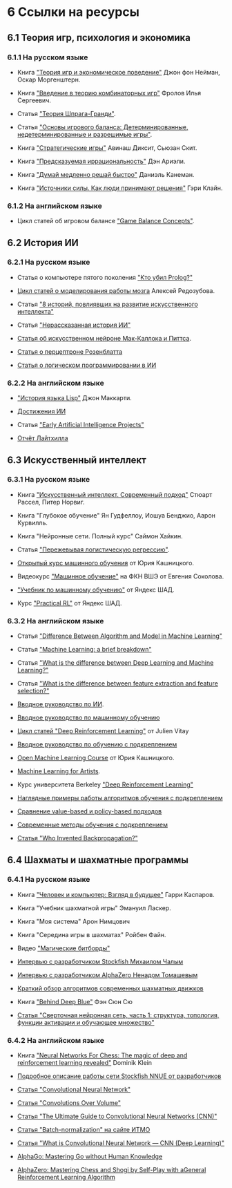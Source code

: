 # 6 Ссылки на ресурсы

## 6.1 Теория игр, психология и экономика

### 6.1.1 На русском языке

* Книга ["Теория игр и экономическое поведение"](https://drive.google.com/file/d/1iN27YOs2lWsVnIrHdvDu87LNSSwNeMOd/view) Джон фон Нейман, Оскар Моргенштерн.

* Книга ["Введение в теорию комбинаторных игр"](https://de1lib.org/book/11724351/cfc9d6?id=11724351&secret=cfc9d6) Фролов Илья Сергеевич.

* Статья ["Теория Шпрага-Гранди"](https://e-maxx.ru/algo/sprague_grundy).

* Статья ["Основы игрового баланса: Детерминированные, недетерминированные и разрешимые игры"](https://vc.ru/education/9633-game-balance).

* Книга ["Стратегические игры"](https://www.ozon.ru/product/strategicheskie-igry-dostupnyy-uchebnik-po-teorii-igr-141590867/?sh=hHASgpX) Авинаш Диксит, Сьюзан Скит.

* Книга ["Предсказуемая иррациональность"](https://www.litres.ru/den-arieli/predskazuemaya-irracionalnost) Дэн Ариэли.

* Книга ["Думай медленно решай быстро"](https://www.litres.ru/daniel-kaneman/dumay-medlenno-reshay-bystro) Даниэль Канеман.

* Книга ["Источники силы. Как люди принимают решения"](https://www.litres.ru/geri-klayn/istochniki-sily-64696611/) Гэри Клайн.

### 6.1.2 На английском языке

* Цикл статей об игровом балансе ["Game Balance Concepts"](https://gamebalanceconcepts.wordpress.com/2010/07/07/level-1-intro-to-game-balance/).

## 6.2 История ИИ

### 6.2.1 На русском языке

* Статья о компьютере пятого поколения ["Кто убил Prolog?"](https://habr.com/ru/post/106224/)

* [Цикл статей о моделирования работы мозга](https://habr.com/ru/post/214109/) Алексей Редозубова.

* Статья ["8 историй, повлиявших на развитие искусственного интеллекта"](https://habr.com/ru/post/454064/)

* Статья ["Нерассказанная история ИИ"](https://habr.com/ru/post/454064/)

* [Статья об искусственном нейроне Мак-Каллока и Питтса](https://habr.com/ru/company/sberdevices/blog/525508/).

* [Статья о перцептроне Розенблатта](https://habr.com/ru/company/sberdevices/blog/529932/)

* [Статья о логическом программировании в ИИ](https://brickofknowledge.com/articles/logic-and-artificial-intelligence#header0)

### 6.2.2 На английском языке

* ["История языка Lisp"](http://www-formal.stanford.edu/jmc/history/lisp/lisp.html) Джон Маккарти.

* [Достижения ИИ](https://en.wikipedia.org/wiki/Progress_in_artificial_intelligence)

* Статья ["Early Artificial Intelligence Projects"](https://projects.csail.mit.edu/films/aifilms/AIFilms.html)

* [Отчёт Лайтхилла](http://www.chilton-computing.org.uk/inf/literature/reports/lighthill_report/contents.htm)

## 6.3 Искусственный интеллект

### 6.3.1 На русском языке

* Книга ["Искусственный интеллект. Современный подход"](http://www.rriai.org.ru) Стюарт Рассел, Питер Норвиг.

* Книга "Глубокое обучение" Ян Гудфеллоу, Иошуа Бенджио, Аарон Курвилль.

* Книга "Нейронные сети. Полный курс" Саймон Хайкин.

* Статья ["Пережевывая логистическую регрессию"](https://habr.com/ru/post/485872/).

* [Открытый курс машинного обучения](https://habr.com/ru/company/ods/blog/322626/) от Юрия Кашницкого.

* Видеокурс ["Машинное обучение"](https://github.com/esokolov/ml-course-hse) на ФКН ВШЭ от Евгения Соколова.

* ["Учебник по машинному обучению"](https://ml-handbook.ru) от Яндекс ШАД.

* Курс ["Practical RL"](https://github.com/yandexdataschool/Practical_RL) от Яндекс ШАД.

### 6.3.2 На английском языке

* Статья ["Difference Between Algorithm and Model in Machine Learning"](https://machinelearningmastery.com/difference-between-algorithm-and-model-in-machine-learning/)

* Статья ["Machine Learning: a brief breakdown"](https://quantdare.com/machine-learning-a-brief-breakdown/)

* Статья ["What is the difference between Deep Learning and Machine Learning?"](https://quantdare.com/what-is-the-difference-between-deep-learning-and-machine-learning/)

* Статья ["What is the difference between feature extraction and feature selection?"](https://quantdare.com/what-is-the-difference-between-feature-extraction-and-feature-selection/)

* [Вводное руководство по ИИ](https://www.javatpoint.com/artificial-intelligence-tutorial).

* [Вводное руководство по машинному обучению](https://www.javatpoint.com/machine-learning)

* [Цикл статей "Deep Reinforcement Learning"](https://julien-vitay.net/deeprl/Introduction.html#sec:introduction) от Julien Vitay

* [Вводное руководство по обучению с подкреплением](https://www.javatpoint.com/reinforcement-learning)

* [Open Machine Learning Course](https://mlcourse.ai/book/index.html) от Юрия Кашницкого.

* [Machine Learning for Artists](https://ml4a.github.io/ml4a/).

* Курс университета Berkeley ["Deep Reinforcement Learning"](http://rail.eecs.berkeley.edu/deeprlcourse/)

* [Наглядные примеры работы алгоритмов обучения с подкреплением](https://rl-lab.com)

* [Сравнение value-based и policy-based подходов](https://stats.stackexchange.com/questions/407230/what-is-the-difference-between-policy-based-on-policy-value-based-off-policy)

* [Современные методы обучения с подкреплением](https://spinningup.openai.com/en/latest/spinningup/rl_intro2.html)

* [Статья "Who Invented Backpropagation?"](https://people.idsia.ch/~juergen/who-invented-backpropagation.html)

## 6.4 Шахматы и шахматные программы

### 6.4.1 На русском языке

* Книга ["Человек и компьютер: Взгляд в будущее"](https://alpinabook.ru/catalog/book-chelovek-i-kompyuter) Гарри Каспаров.

* Книга "Учебник шахматной игры" Эмануил Ласкер.

* Книга "Моя система" Арон Нимцович

* Книга "Середина игры в шахматах" Ройбен Файн.

* Видео ["Магические битборды"](https://www.youtube.com/watch?v=K0rp1vXV3Ek)

* [Интервью с разработчиком Stockfish Михаилом Чалым](https://www.youtube.com/watch?v=2vBxlnrqenI)

* [Интервью с разработчиком AlphaZero Ненадом Томашевым](https://www.youtube.com/watch?v=hrQOKD1t2ZA)

* [Краткий обзор алгоритмов современных шахматных движков](https://habr.com/ru/post/390821/)

* Книга ["Behind Deep Blue"](https://readli.net/dip-blyu-lp) Фэн Сюн Сю

* [Статья "Сверточная нейронная сеть, часть 1: структура, топология, функции активации и обучающее множество"](https://habr.com/ru/articles/348000/)

### 6.4.2 На английском языке

* Книга ["Neural Networks For Chess: The magic of deep and reinforcement learning revealed"](https://github.com/asdfjkl/neural_network_chess) Dominik Klein

* [Подробное описание работы сети Stockfish NNUE от разработчиков](https://github.com/official-stockfish/nnue-pytorch/blob/master/docs/nnue.md)

* [Статья "Convolutional Neural Network"](https://towardsdatascience.com/convolutional-neural-network-ii-a11303f807dc)

* [Статья "Convolutions Over Volume"](https://medium.com/swlh/convolutional-neural-networks-part-3-convolutions-over-volume-and-the-convnet-layer-91fb7c08e28b)

* [Статья "The Ultimate Guide to Convolutional Neural Networks (CNN)"](https://www.superdatascience.com/blogs/the-ultimate-guide-to-convolutional-neural-networks-cnn)

* [Статья "Batch-normalization" на сайте ИТМО](https://neerc.ifmo.ru/wiki/index.php?title=Batch-normalization)

* [Статья "What is Convolutional Neural Network — CNN (Deep Learning)"](https://nafizshahriar.medium.com/what-is-convolutional-neural-network-cnn-deep-learning-b3921bdd82d5)

* [AlphaGo: Mastering Go without Human Knowledge](https://discovery.ucl.ac.uk/10045895/1/agz_unformatted_nature.pdf)

* [AlphaZero: Mastering Chess and Shogi by Self-Play with aGeneral Reinforcement Learning Algorithm](https://arxiv.org/pdf/1712.01815.pdf)
